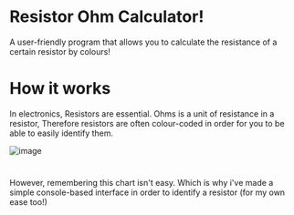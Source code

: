 # Resistor Ohm Calculator!
A user-friendly program that allows you to calculate the resistance of a certain resistor by colours!

# How it works
In electronics, Resistors are essential. Ohms is a unit of resistance in a resistor, Therefore resistors are often colour-coded in order for you to be able to easily identify them.


![image](https://github.com/bionicteaa/OhmCalculator/assets/116389300/544771e8-2f47-4aa1-86ad-03f15c8e823d)

#
However, remembering this chart isn't easy. Which is why i've made a simple console-based interface in order to identify a resistor (for my own ease too!)






